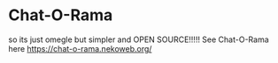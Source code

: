 # Chat-O-Rama
so its just omegle but simpler and OPEN SOURCE!!!!!
See Chat-O-Rama here  https://chat-o-rama.nekoweb.org/
